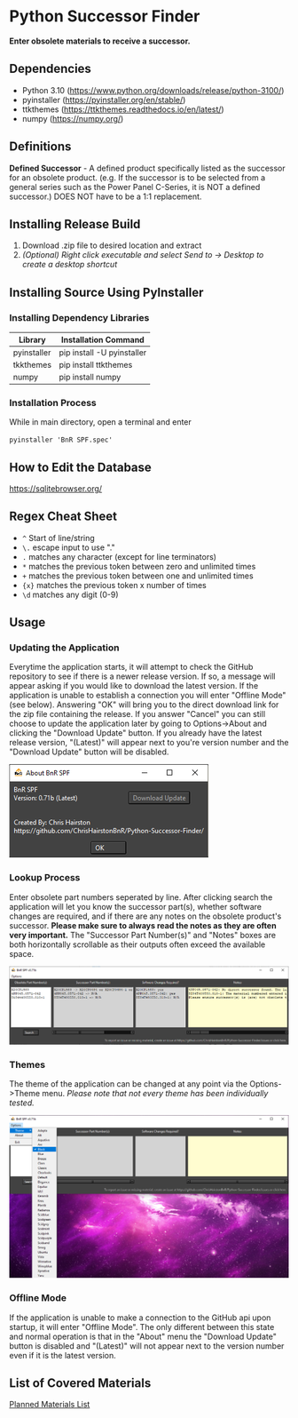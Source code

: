 # Python Successor Finder
**Enter obsolete materials to receive a successor.**

## Dependencies
- Python 3.10 (https://www.python.org/downloads/release/python-3100/)
- pyinstaller (https://pyinstaller.org/en/stable/)
- ttkthemes (https://ttkthemes.readthedocs.io/en/latest/)
- numpy (https://numpy.org/)

## Definitions
**Defined Successor** - A defined product specifically listed as the successor for an obsolete product. (e.g. If the successor is to be selected from a general series such as the Power Panel C-Series, it is NOT a defined successor.) DOES NOT have to be a 1:1 replacement.

## Installing Release Build
1. Download .zip file to desired location and extract
2. *(Optional) Right click executable and select Send to -> Desktop to create a desktop shortcut*

## Installing Source Using PyInstaller
### Installing Dependency Libraries
|Library        | Installation Command      |
|---------------|---------------------------|
|pyinstaller    | pip install -U pyinstaller|
|tkkthemes      | pip install ttkthemes     |
|numpy          | pip install numpy         |


### Installation Process
While in main directory, open a terminal and enter 

`pyinstaller 'BnR SPF.spec'`


## How to Edit the Database
https://sqlitebrowser.org/

## Regex Cheat Sheet
- `^` Start of line/string
- `\.` escape input to use "."
- `.` matches any character (except for line terminators)
- `*` matches the previous token between zero and unlimited times
- `+` matches the previous token between one and unlimited times
- `{x}` matches the previous token x number of times
- `\d` matches any digit (0-9)
 
 
## Usage
### Updating the Application
Everytime the application starts, it will attempt to check the GitHub repository to see if there is a newer release version. If so, a message will appear asking if you would like to download the latest version. If the application is unable to establish a connection you will enter "Offline Mode" (see below). Answering "OK" will bring you to the direct download link for the zip file containing the release. If you answer "Cancel" you can still choose to update the application later by going to Options->About and clicking the "Download Update" button. If you already have the latest release version, "(Latest)" will appear next to you're version number and the "Download Update" button will be disabled.

![About Menu](assets/README/about%20menu.png)

### Lookup Process
Enter obsolete part numbers seperated by line. After clicking search the application will let you know the successor part(s), whether software changes are required, and if there are any notes on the obsolete product's successor. **Please make sure to always read the notes as they are often very important.** The "Successor Part Number(s)" and "Notes" boxes are both horizontally scrollable as their outputs often exceed the available space.

![Example Search](assets/README/example%20search%202.png)

### Themes
The theme of the application can be changed at any point via the Options->Theme menu. *Please note that not every theme has been individually tested.*

![Theme Menu](assets/README/theme%20menu.png)

### Offline Mode
If the application is unable to make a connection to the GitHub api upon startup, it will enter "Offline Mode". The only different between this state and normal operation is that in the "About" menu the "Download Update" button is disabled and "(Latest)" will not appear next to the version number even if it is the latest version.

## List of Covered Materials
[Planned Materials List](Checklist.md)